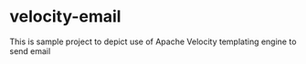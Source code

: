 # velocity-email
This is sample project to depict use of Apache Velocity templating engine to send email
